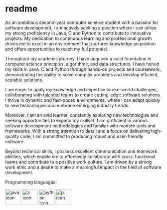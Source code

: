 # readme
As an ambitious second-year computer science student with a passion for software development, I am actively seeking a position where I can utilize my strong proficiency in Java, C and Python to contribute to innovative projects. My dedication to continuous learning and professional growth drives me to excel in an environment that nurtures knowledge acquisition and offers opportunities to reach my full potential.

Throughout my academic journey, I have acquired a solid foundation in computer science principles, algorithms, and data structures. I have honed my skills in Java, C and Python through hands-on projects and coursework, demonstrating the ability to solve complex problems and develop efficient, scalable solutions.

I am eager to apply my knowledge and expertise to real-world challenges, collaborating with talented teams to create cutting-edge software solutions. I thrive in dynamic and fast-paced environments, where I can adapt quickly to new technologies and embrace emerging industry trends.

Moreover, I am an avid learner, constantly exploring new technologies and seeking opportunities to expand my skillset. I am proficient in various software development methodologies and familiar with modern tools and frameworks. With a strong attention to detail and a focus on delivering high-quality code, I am committed to producing robust and user-friendly software.

Beyond technical skills, I possess excellent communication and teamwork abilities, which enable me to effectively collaborate with cross-functional teams and contribute to a positive work culture. I am driven by a strong work ethic and a desire to make a meaningful impact in the field of software development.

Programming languages:

<img src="https://github.com/DorMor1999/readme/assets/89539078/d7bee084-562e-4a57-bd02-f252a87d02ae" alt="java icon" height="50px" width="50px">
<img src="https://github.com/DorMor1999/readme/assets/89539078/c849e5e8-40cd-4120-a981-610c29d595d9" alt="c icon" height="50px" width="50px">
<img src="https://github.com/DorMor1999/readme/assets/89539078/8c36503b-2b5a-4112-906e-59210c2d87a3" alt="python icon" height="50px" width="50px">
<img src="https://github.com/DorMor1999/readme/assets/89539078/7f044f2f-043e-4078-ba03-a9aa1aa4b975" alt="js icon" height="50px" width="50px">





